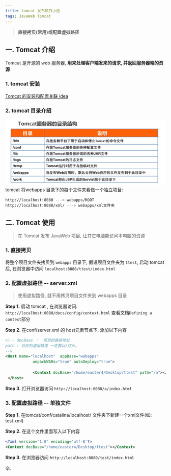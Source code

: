 ```yaml
---
title: tomcat 发布项目小结
tags: JavaWeb Tomcat
---
```


> **直接拷贝(常用)**或**配置虚拟路径**

<!--more-->
## 一. Tomcat 介绍
Tomcat 是开源的 web 服务器, **用来处理客户端发来的请求, 并返回服务器端的资源**  

### 1. tomcat 安装

[Tomcat 的安装和配置关联 idea](http://easterpark.me/2018/05/14/build-javaweb-environment.html)  

### 2. tomcat 目录介绍
![](/assets/img/blog/2018/2018-06-03-tomcat-index.png)  
tomcat 将webapps 目录下的每个文件夹看做一个独立项目:  
```bash
http://localhost:8080 ---> webapps/ROOT
http://localhost:8080/xml/ ---> webapps/xml文件夹
```

## 二. Tomcat 使用
> 在 Tomcat 发布 JavaWeb 项目, 让其它电脑能访问本电脑的资源

### 1. 直接拷贝
将整个项目文件夹拷贝到 `webapps` 目录下, 假设项目文件夹为 `ttest`, 启动 tomcat 后, 在浏览器中访问 `localhost:8080/ttest/index.html`  

### 2. 配置虚拟路径 -- server.xml
> 使用虚拟路径, 就不用拷贝项目文件夹到 webapps 目录

**Step 1.** 启动 tomcat , 在浏览器访问: `
http://localhost:8080/docs/config/context.html` 查看文档`Defining a context`部分  

**Step 2.** 在conf/server.xml 的 host元素节点下, 添加以下内容  

```xml
<!-- docBase ：  项目的路径地址
path : 对应的虚拟路径 一定要以/打头。
-->
<Host name="localhost"  appBase="webapps"
            unpackWARs="true" autoDeploy="true">

            <Context docBase="/home/easter4/Desktop/ttest" path="/a"></Context>
 </Host>
```

**Step 3.** 打开浏览器访问 `http://localhost:8080/a/index.html `

### 3. 配置虚拟路径 -- 单独文件

**Step 1.** 在tomcat/conf/catalina/localhost/ 文件夹下新建一个xml文件(如: test.xml)

**Step 2.** 在这个文件里面写入以下内容  

```xml
<?xml version='1.0' encoding='utf-8'?>
<Context docBase="/home/easter4/Desktop/ttest"></Context>
```
**Step 3.** 在浏览器访问 `http://localhost:8080/test/index.html`

卒.
